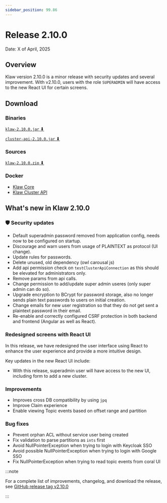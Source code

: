 ```yaml
---
sidebar_position: 99.86
---
```


# Release 2.10.0

Date: X of April, 2025

## Overview

Klaw version 2.10.0 is a minor release with security updates and several improvement.
With v2.10.0, users with the role `SUPERADMIN` will have access to the new React UI for certain screens.

## Download

### Binaries

[//]: # "@TODO links"

[`klaw-2.10.0.jar` ⬇︎](https://github.com/Aiven-Open/klaw/releases/download/v2.9.0/klaw-2.9.0.jar)

[//]: # "@TODO links"

[`cluster-api-2.10.0.jar` ⬇](https://github.com/Aiven-Open/klaw/releases/download/v2.9.0/cluster-api-2.9.0.jar)

### Sources

[`klaw-2.10.0.zip` ⬇](https://github.com/Aiven-Open/klaw/archive/refs/tags/v2.9.0.zip)

### Docker

[//]: # "@TODO links"

- [Klaw Core](https://hub.docker.com/r/aivenoy/klaw-core)
- [Klaw Cluster API](https://hub.docker.com/r/aivenoy/klaw-cluster-api)

## What's new in Klaw 2.10.0

### 🛡️ Security updates

- Default superadmin password removed from application config, needs now to be configured on startup.
- Discourage and warn users from usage of PLAINTEXT as protocol (UI change).
- Update rules for passwords.
- Delete unused, old dependency (owl carousal js)
- Add api permission check on `testClusterApiConnection` as this should be elevated for administrators only.
- Remove params from api calls.
- Change permission to add/update super admin useres (only super admin can do so).
- Upgrade encryption to BCrypt for password storage, also no longer sends plain text passwords to users on initial creation.
- Change emails for new user registration so that they do not get sent a plaintext password in their email.
- Re-enable and correctly configured CSRF protection in both backend and frontend (Angular as well as React).

### Redesigned screens with React UI

In this release, we have redesigned the user interface using React to enhance the user experience and provide a more intuitive design.

Key updates in the new React UI include:

- With this release, superadmin user will have access to the new UI, including form to add a new cluster.

### Improvements

- Improves cross DB compatibility by using `jpq`
- Improve Claim experience
- Enable viewing Topic events based on offset range and partition

### Bug fixes

- Prevent orphan ACL without service user being created
- Fix validation to parse partitions as `ints` first
- Avoid NullPointerException when trying to login with Keycloak SSO
- Avoid possible NullPointerException when trying to login with Google SSO
- Fix NullPointerException when trying to read topic events from coral UI

[//]: # "@TODO links"

:::note

For a complete list of improvements, changelog, and download the
release, see [GitHub release tag v2.10.0](https://github.com/aiven/klaw/releases/tag/v2.10.0)

:::
